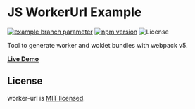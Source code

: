 # JS WorkerUrl Example

[![example branch parameter](https://github.com/popelenkow/worker-url/actions/workflows/worker-url.yml/badge.svg?branch=main)](https://github.com/popelenkow/worker-url/actions/workflows/worker-url.yml)
[![npm version](https://img.shields.io/npm/v/worker-url)](https://www.npmjs.com/package/worker-url)
![License](https://img.shields.io/github/license/popelenkow/musetric)

Tool to generate worker and woklet bundles with webpack v5.

[**Live Demo**](https://popelenkow.github.io/worker-url/js/)

## License

worker-url is [MIT licensed](https://github.com/popelenkow/worker-url/blob/main/license.md).